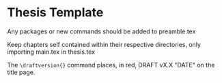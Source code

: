 # Thesis Template

Any packages or new commands should be added to preamble.tex

Keep chapters self contained within their respective directories, only importing
main.tex in thesis.tex

The `\draftversion{}` command places, in red, DRAFT vX.X "DATE" on the title page.
